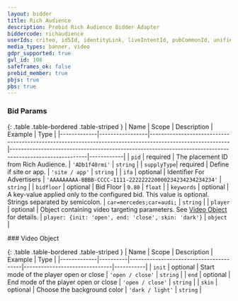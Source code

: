 ```yaml
---
layout: bidder
title: Rich Audience
description: Prebid Rich Audience Bidder Adapter
biddercode: richaudience
userIds: criteo, id5Id, identityLink, liveIntentId, pubCommonId, unifiedId
media_types: banner, video
gdpr_supported: true
gvl_id: 108
safeframes_ok: false
prebid_member: true
pbjs: true
pbs: true
---
```


### Bid Params

{: .table .table-bordered .table-striped }
| Name        | Scope           | Description                                                                                              | Example                                                                                                 | Type       |
|-------------|-----------------|----------------------------------------------------------------------------------------------------------|---------------------------------------------------------------------------------------------------------|------------|
| `pid`       | required        | The placement ID from Rich Audience.                                                                     | `'ADb1f40rmi'`                                                                                          | `string`   |
| `supplyType`| required        | Define if site or app.                                                                                   | `'site / app'`                                                                                          | `string`   |
| `ifa`       | optional        | Identifier For Advertisers                                                                               | `'AAAAAAAAA-BBBB-CCCC-1111-222222220000234234234234234'`                                                | `string`   |
| `bidfloor`  | optional        | Bid Floor                                                                                                | `0.80`                                                                                                  | `float`    |
| `keywords`  | optional        | A key-value applied only to the configured bid. This value is optional. Strings separated by semicolon.  | `car=mercedes;car=audi;`                                                                                | `string`   |
| `player`    | optional        | Object containing video targeting parameters. See [Video Object](#ra-video-object) for details.          | `player: {init: 'open', end: 'close', skin: 'dark'}`                                                    | `object`   |


<a name="ra-video-object" />
### Video Object

{: .table .table-bordered .table-striped }
| Name        | Scope    | Description                            | Example                       | Type      |
|-------------|----------|----------------------------------------|-------------------------------|-----------|
| `init`      | optional | Start mode of the player open or close | `'open / close'`              | `string`  |
| `end`       | optional | End mode of the player open or close   | `'open / close'`              | `string`  |
| `skin`      | optional | Choose the background color            | `'dark / light'`              | `string`  |
